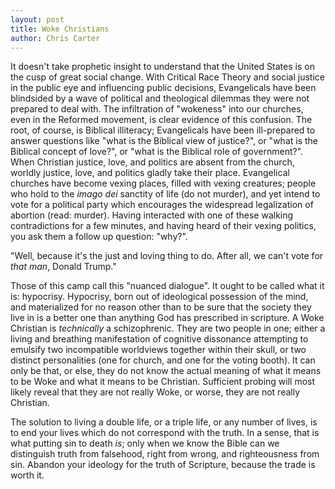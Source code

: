 ```yaml
---
layout: post
title: Woke Christians
author: Chris Carter
---
```


It doesn't take prophetic insight to understand that the United States is on the cusp of great social change. With Critical Race Theory and social justice in the public eye and influencing public decisions, Evangelicals have been blindsided by a wave of political and theological dilemmas they were not prepared to deal with. The infiltration of "wokeness" into our churches, even in the Reformed movement, is clear evidence of this confusion. The root, of course, is Biblical illiteracy; Evangelicals have been ill-prepared to answer questions like "what is the Biblical view of justice?", or "what is the Biblical concept of love?", or "what is the Biblical role of government?". When Christian justice, love, and politics are absent from the church, worldly justice, love, and politics gladly take their place. Evangelical churches have become vexing places, filled with vexing creatures; people who hold to the _imago dei_ sanctity of life (do not murder), and yet intend to vote for a political party which encourages the widespread legalization of abortion (read: murder). Having interacted with one of these walking contradictions for a few minutes, and having heard of their vexing politics, you ask them a follow up question: "why?".

"Well, because it's the just and loving thing to do. After all, we can't vote for _that man_, Donald Trump."

Those of this camp call this "nuanced dialogue". It ought to be called what it is: hypocrisy. Hypocrisy, born out of ideological possession of the mind, and materialized for no reason other than to be sure that the society they live in is a better one than anything God has prescribed in scripture. A Woke Christian is _technically_ a schizophrenic. They are two people in one; either a living and breathing manifestation of cognitive dissonance attempting to emulsify two incompatible worldviews together within their skull, or two distinct personalities (one for church, and one for the voting booth). It can only be that, or else, they do not know the actual meaning of what it means to be Woke and what it means to be Christian. Sufficient probing will most likely reveal that they are not really Woke, or worse, they are not really Christian.

The solution to living a double life, or a triple life, or any number of lives, is to end your lives which do not correspond with the truth. In a sense, that is what putting sin to death _is_; only when we know the Bible can we distinguish truth from falsehood, right from wrong, and righteousness from sin. Abandon your ideology for the truth of Scripture, because the trade is worth it.
